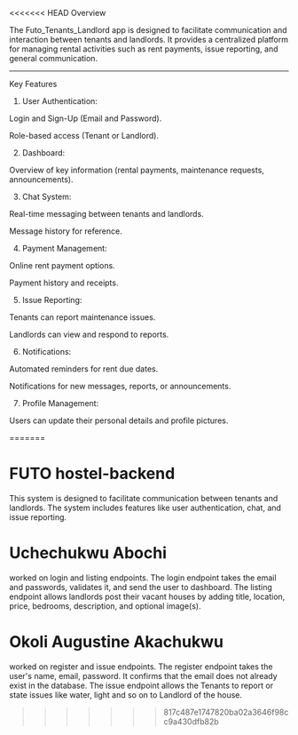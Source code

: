 <<<<<<< HEAD
Overview

The Futo_Tenants_Landlord app is designed to facilitate communication and interaction between tenants and landlords. It provides a centralized platform for managing rental activities such as rent payments, issue reporting, and general communication.


---

Key Features

1. User Authentication:

Login and Sign-Up (Email and Password).

Role-based access (Tenant or Landlord).



2. Dashboard:

Overview of key information (rental payments, maintenance requests, announcements).



3. Chat System:

Real-time messaging between tenants and landlords.

Message history for reference.



4. Payment Management:

Online rent payment options.

Payment history and receipts.



5. Issue Reporting:

Tenants can report maintenance issues.

Landlords can view and respond to reports.



6. Notifications:

Automated reminders for rent due dates.

Notifications for new messages, reports, or announcements.



7. Profile Management:

Users can update their personal details and profile pictures.

=======
# FUTO hostel-backend 
This system is designed to facilitate communication between tenants and landlords. The system includes features like user authentication, chat, and issue reporting.

# Uchechukwu Abochi
worked on login and listing endpoints.
The login endpoint takes the email and passwords, validates it, and send the user to dashboard.
The listing endpoint allows landlords post their vacant houses by adding title, location, price, bedrooms, description, and optional image(s).

# Okoli Augustine Akachukwu
worked on register and issue endpoints.
The register endpoint takes the user's name, email, password. It confirms that the email does not already exist in the database.
The issue endpoint allows the Tenants to report or state issues like water, light and so on to Landlord of the house.
>>>>>>> 817c487e1747820ba02a3646f98cc9a430dfb82b

